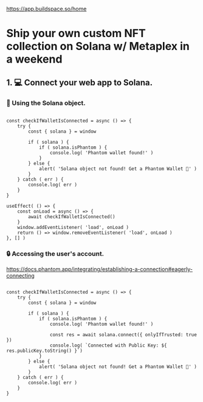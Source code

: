 


<https://app.buildspace.so/home>



# Ship your own custom NFT collection on Solana w/ Metaplex in a weekend



## 1. 💻 Connect your web app to Solana.



### 👻 Using the Solana object.

```code

const checkIfWalletIsConnected = async () => {
	try {
		const { solana } = window

		if ( solana ) {
			if ( solana.isPhantom ) {
				console.log( 'Phantom wallet found!' )
			}
		} else {
			alert( 'Solana object not found! Get a Phantom Wallet 👻' )
		}
	} catch ( err ) {
		console.log( err )
	}
}

useEffect( () => {
	const onLoad = async () => {
		await checkIfWalletIsConnected()
	}
	window.addEventListener( 'load', onLoad )
	return () => window.removeEventListener( 'load', onLoad )
}, [] )

```



### 🔒 Accessing the user's account.

<https://docs.phantom.app/integrating/establishing-a-connection#eagerly-connecting>

```code

const checkIfWalletIsConnected = async () => {
	try {
		const { solana } = window

		if ( solana ) {
			if ( solana.isPhantom ) {
				console.log( 'Phantom wallet found!' )

				const res = await solana.connect({ onlyIfTrusted: true })
				console.log( `Connected with Public Key: ${ res.publicKey.toString() }`)
			}
		} else {
			alert( 'Solana object not found! Get a Phantom Wallet 👻' )
		}
	} catch ( err ) {
		console.log( err )
	}
}


```



